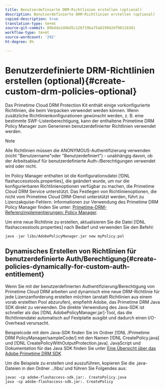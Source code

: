 ```yaml
---
title: Benutzerdefinierte DRM-Richtlinien erstellen (optional)
description: Benutzerdefinierte DRM-Richtlinien erstellen (optional)
copied-description: true
translation-type: tm+mt
source-git-commit: 89bdda1d4bd5c126f19ba75a819942df901183d1
workflow-type: tm+mt
source-wordcount: '292'
ht-degree: 0%

---
```



# Benutzerdefinierte DRM-Richtlinien erstellen (optional){#create-custom-drm-policies-optional}

Das Primetime Cloud DRM Protection Kit enthält einige vorkonfigurierte Richtlinien, die beim Verpacken verwendet werden können. Wenn zusätzliche Richtlinienkonfigurationen gewünscht werden, z. B. eine bestimmte SWF-Listenberechtigung, kann der enthaltene Primetime DRM Policy Manager zum Generieren benutzerdefinierter Richtlinien verwendet werden.

>[!NOTE]
>
>Alle Richtlinien müssen die ANONYMOUS-Authentifizierung verwenden (nicht &quot;Benutzername&quot;oder &quot;Benutzerdefiniert&quot;) - unabhängig davon, ob der Arbeitsablauf für benutzerdefinierte Auth-/Berechtigungen verwendet wird oder nicht.

Im Policy Manager enthalten ist die Konfigurationsdatei [!DNL flashaccesstools.properties], die geändert wurde, um nur die konfigurierbaren Richtlinienoptionen verfügbar zu machen, die Primetime Cloud DRM Service unterstützt. Das Festlegen von Richtlinienoptionen, die nicht vom Primetime Cloud DRM-Dienst unterstützt werden, führt zu Lizenzakquise-Fehlern. Informationen zur Verwendung des Primetime DRM Policy Manager finden Sie unter: [Primetime-DRM-Referenzimplementierungen: Policy Manager](https://help.adobe.com/en_US/primetime/drm/5.3/reference_implementations/index.html#concept-DRM_Policy_Manager).

Um eine neue Richtlinie zu erstellen, aktualisieren Sie die Datei [!DNL flashaccesstools.properties] nach Bedarf und verwenden Sie den Befehl:

```
java -jar libs/AdobePolicyManager.jar new myPolicy.pol
```

## Dynamisches Erstellen von Richtlinien für benutzerdefinierte Auth/Berechtigung{#create-policies-dynamically-for-custom-auth-entitlement}

Wenn Sie mit der benutzerdefinierten Authentifizierung/Berechtigung von Primetime Cloud DRM arbeiten und dynamisch eine neue DRM-Richtlinie für jede Lizenzanforderung erstellen möchten (anstatt Richtlinien aus einem vorab erstellten Pool abzurufen), empfiehlt Adobe, das Primetime DRM Java SDK direkt zu verwenden. Die direkte Verwendung des Java-SDK ist schneller als das [!DNL AdobePolicyManager.jar]-Tool, das die Richtliniendatei automatisch auf Festplatte ausgibt und dadurch einen I/O-Overhead verursacht.

Beispielcode mit dem Java-SDK finden Sie im Ordner [!DNL /Primetime DRM PolicyManager/sampleCode/] mit den Namen [!DNL CreatePolicy.java] und [!DNL CreatePolicyWithOutputProtection.java]. JavaScript und Dokumentation für das Java SDK finden Sie unter [Eine Übersicht über das Adobe Primetime DRM SDK](../../../digital-rights-management/drm-sdk-overview/overview.md)

Um die Beispiele zu erstellen und auszuführen, kopieren Sie die .java-Dateien in den Ordner ../libs/ und führen Sie Folgendes aus:

```
javac -cp adobe-flashaccess-sdk.jar:. CreatePolicy.java
java -cp adobe-flashaccess-sdk.jar:. CreatePolicy
```
